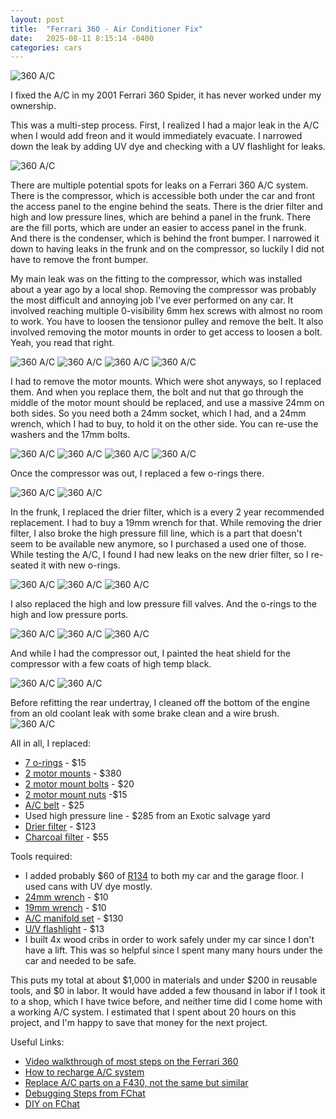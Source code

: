 ```yaml
---
layout: post
title:  "Ferrari 360 - Air Conditioner Fix"
date:   2025-08-11 8:15:14 -0400
categories: cars
---
```


![360 A/C](/images/ac/7.jpg)

I fixed the A/C in my 2001 Ferrari 360 Spider, it has never worked under my ownership. 

This was a multi-step process. First, I realized I had a major leak in the A/C when I would add freon and it would immediately evacuate. I narrowed down the leak by adding UV dye and checking with a UV flashlight for leaks. 

![360 A/C](/images/ac/19.jpg)

There are multiple potential spots for leaks on a Ferrari 360 A/C system. There is the compressor, which is accessible both under the car and front the access panel to the engine behind the seats. There is the drier filter and high and low pressure lines, which are behind a panel in the frunk. There are the fill ports, which are under an easier to access panel in the frunk. And there is the condenser, which is behind the front bumper. I narrowed it down to having leaks in the frunk and on the compressor, so luckily I did not have to remove the front bumper. 

My main leak was on the fitting to the compressor, which was installed about a year ago by a local shop. Removing the compressor was probably the most difficult and annoying job I've ever performed on any car. It involved reaching multiple 0-visibility 6mm hex screws with almost no room to work. You have to loosen the tensionor pulley and remove the belt. It also involved removing the motor mounts in order to get access to loosen a bolt. Yeah, you read that right. 

![360 A/C](/images/ac/3.jpg)
![360 A/C](/images/ac/4.jpg)
![360 A/C](/images/ac/5.jpg)
![360 A/C](/images/ac/6.jpg)

I had to remove the motor mounts. Which were shot anyways, so I replaced them. And when you replace them, the bolt and nut that go through the middle of the motor mount should be replaced, and use a massive 24mm on both sides. So you need both a 24mm socket, which I had, and a 24mm wrench, which I had to buy, to hold it on the other side. You can re-use the washers and the 17mm bolts. 

![360 A/C](/images/ac/8.jpg)
![360 A/C](/images/ac/9.jpg)
![360 A/C](/images/ac/10.jpg)
![360 A/C](/images/ac/11.jpg)
 
Once the compressor was out, I replaced a few o-rings there.

![360 A/C](/images/ac/12.jpg)
![360 A/C](/images/ac/13.jpg)

In the frunk, I replaced the drier filter, which is a every 2 year recommended replacement. I had to buy a 19mm wrench for that. While removing the drier filter, I also broke the high pressure fill line, which is a part that doesn't seem to be available new anymore, so I purchased a used one of those. While testing the A/C, I found I had new leaks on the new drier filter, so I re-seated it with new o-rings.

![360 A/C](/images/ac/16.jpg)
![360 A/C](/images/ac/17.jpg)
![360 A/C](/images/ac/18.jpg)

I also replaced the high and low pressure fill valves. And the o-rings to the high and low pressure ports. 

![360 A/C](/images/ac/20.jpg)
![360 A/C](/images/ac/21.jpg)
![360 A/C](/images/ac/22.jpg)

And while I had the compressor out, I painted the heat shield for the compressor with a few coats of high temp black.

![360 A/C](/images/ac/14.jpg)
![360 A/C](/images/ac/15.jpg)

Before refitting the rear undertray, I cleaned off the bottom of the engine from an old coolant leak with some brake clean and a wire brush. 
![360 A/C](/images/ac/2.jpg)

All in all, I replaced:
* [7 o-rings](https://amzn.to/3HrzT3O) - $15
* [2 motor mounts](https://awitalian.com/product/360-engine-mount-182142/) - $380
* [2 motor mount bolts](https://www.ricambiamerica.com/15864234-screw.html) - $20
* [2 motor mount nuts](https://www.ricambiamerica.com/176573-nut.html) -$15
* [A/C belt](https://www.ricambiamerica.com/201236-air-conditioning-belt.html) - $25
* Used high pressure line - $285 from an Exotic salvage yard
* [Drier filter](https://awitalian.com/product/ac-drier-filter-65628300/) - $123
* [Charcoal filter](https://www.ebay.com/itm/332890585711) - $55

Tools required: 
* I added probably $60 of [R134](https://amzn.to/4lhJech) to both my car and the garage floor. I used cans with UV dye mostly.  
* [24mm wrench](https://amzn.to/4lnxDIW) - $10
* [19mm wrench](https://amzn.to/4ovBNB7) - $10
* [A/C manifold set](https://amzn.to/47kFQKo) - $130
* [U/V flashlight](https://amzn.to/3HsTgcG) - $13
* I built 4x wood cribs in order to work safely under my car since I don't have a lift. This was so helpful since I spent many many hours under the car and needed to be safe. 

This puts my total at about $1,000 in materials and under $200 in reusable tools, and $0 in labor. It would have added a few thousand in labor if I took it to a shop, which I have twice before, and neither time did I come home with a working A/C system.
I estimated that I spent about 20 hours on this project, and I'm happy to save that money for the next project. 

Useful Links:
* [Video walkthrough of most steps on the Ferrari 360](https://www.youtube.com/watch?v=vfmUusKCQGU)
* [How to recharge A/C system](https://www.youtube.com/watch?v=Pdq8JAlct6s)
* [Replace A/C parts on a F430, not the same but similar](https://www.youtube.com/watch?v=9nIDPWWh5d8)
* [Debugging Steps from FChat](https://www.ferrarichat.com/forum/threads/360-ac-problem-high-low-side-low-high-side.625819/page-4)
* [DIY on FChat](https://www.ferrarichat.com/forum/threads/replacing-ac-compressor-ferrari-360-diy.696380/)